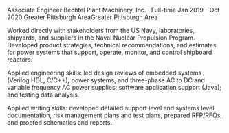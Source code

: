 Associate Engineer
Bechtel Plant Machinery, Inc. · Full-time
Jan 2019 - Oct 2020
Greater Pittsburgh AreaGreater Pittsburgh Area

Worked directly with stakeholders from the US Navy, laboratories, shipyards, and suppliers in the Naval Nuclear Propulsion Program. Developed product strategies, technical recommendations, and estimates for power systems that support, operate, monitor, and control shipboard reactors.

Applied engineering skills: led design reviews of embedded systems (Verilog HDL, C/C++), power systems, and three-phase AC to DC and variable frequency AC power supplies; software application support (Java); and testing data analysis.

Applied writing skills: developed detailed support level and systems level documentation, risk management plans and test plans, prepared RFP/RFQs, and proofed schematics and reports.
